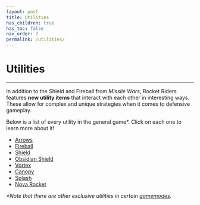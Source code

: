 ```yaml
---
layout: post
title: Utilities
has_children: true
has_toc: false
nav_order: 2
permalink: /utilities/
---
```

# Utilities
---

In addition to the Shield and Fireball from *Missile Wars*, Rocket Riders features **new utility items** that interact with each other in interesting ways. These allow for complex and unique strategies when it comes to defensive gameplay.

Below is a list of every utility in the general game*. Click on each one to learn more about it!

- [Arrows](https://zeroniaserver.github.io/RocketRidersWiki/utilities/arrows)
- [Fireball](https://zeroniaserver.github.io/RocketRidersWiki/utilities/fireball)
- [Shield](https://zeroniaserver.github.io/RocketRidersWiki/utilities/shield)  
- [Obsidian Shield](https://zeroniaserver.github.io/RocketRidersWiki/utilities/obsidian_shield)    
- [Vortex](https://zeroniaserver.github.io/RocketRidersWiki/utilities/vortex)  
- [Canopy](https://zeroniaserver.github.io/RocketRidersWiki/utilities/canopy)  
- [Splash](https://zeroniaserver.github.io/RocketRidersWiki/utilities/splash)  
- [Nova Rocket](https://zeroniaserver.github.io/RocketRidersWiki/utilities/nova_rocket)  

_*Note that there are other exclusive utilities in certain [gamemodes](https://zeroniaserver.github.io/RocketRidersWiki/gamemodes)._

